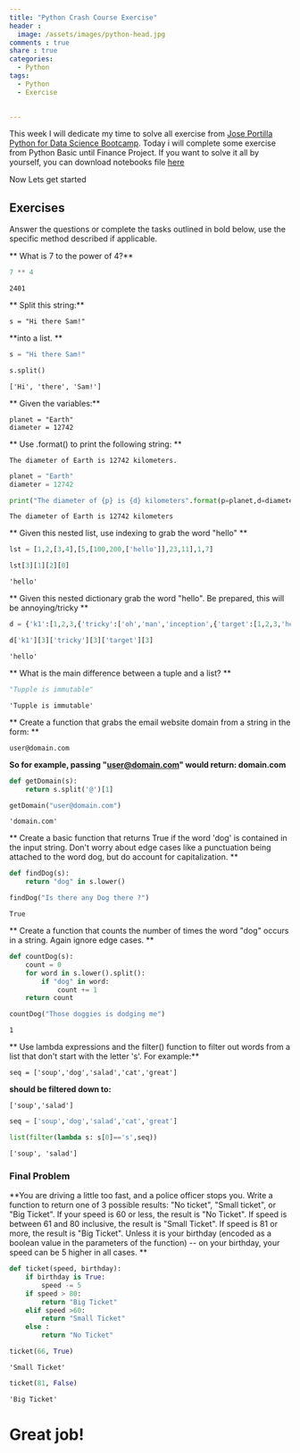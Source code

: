 ```yaml
---
title: "Python Crash Course Exercise"
header :
  image: /assets/images/python-head.jpg
comments : true
share : true
categories:
  - Python
tags:
  - Python
  - Exercise
 

---
```


This week I will dedicate my time to solve all exercise from [Jose Portilla Python for Data Science Bootcamp](https://www.udemy.com/course/python-for-data-science-and-machine-learning-bootcamp/). Today i will complete some exercise from Python Basic until Finance Project. If you want to solve it all by yourself, you can download notebooks file [here](https://drive.google.com/file/d/1nkbR1Q2XYwigiQ0n8jUMi7NJlmmvB0CH/view?usp=sharing)

</break>

</break>

</break>

</break>

</break>

</break>

</break>

</break>

</break>

</break>

</break>

</break>

</break>

</break>

Now Lets get started

## Exercises

Answer the questions or complete the tasks outlined in bold below, use the specific method described if applicable.

** What is 7 to the power of 4?**


```python
7 ** 4
```




    2401



** Split this string:**

    s = "Hi there Sam!"

**into a list. **


```python
s = "Hi there Sam!"
```


```python
s.split()
```




    ['Hi', 'there', 'Sam!']



** Given the variables:**

    planet = "Earth"
    diameter = 12742

** Use .format() to print the following string: **

    The diameter of Earth is 12742 kilometers.


```python
planet = "Earth"
diameter = 12742
```


```python
print("The diameter of {p} is {d} kilometers".format(p=planet,d=diameter))
```

    The diameter of Earth is 12742 kilometers


** Given this nested list, use indexing to grab the word "hello" **


```python
lst = [1,2,[3,4],[5,[100,200,['hello']],23,11],1,7]
```


```python
lst[3][1][2][0]
```




    'hello'



** Given this nested dictionary grab the word "hello". Be prepared, this will be annoying/tricky **


```python
d = {'k1':[1,2,3,{'tricky':['oh','man','inception',{'target':[1,2,3,'hello']}]}]}
```


```python
d['k1'][3]['tricky'][3]['target'][3]
```




    'hello'



** What is the main difference between a tuple and a list? **


```python
"Tupple is immutable"
```




    'Tupple is immutable'



** Create a function that grabs the email website domain from a string in the form: **

    user@domain.com

**So for example, passing "user@domain.com" would return: domain.com**


```python
def getDomain(s):
    return s.split('@')[1]
```


```python
getDomain("user@domain.com")
```




    'domain.com'



** Create a basic function that returns True if the word 'dog' is contained in the input string. Don't worry about edge cases like a punctuation being attached to the word dog, but do account for capitalization. **


```python
def findDog(s):
    return "dog" in s.lower()
```


```python
findDog("Is there any Dog there ?")
```




    True



** Create a function that counts the number of times the word "dog" occurs in a string. Again ignore edge cases. **


```python
def countDog(s):
    count = 0
    for word in s.lower().split():
        if "dog" in word:
            count += 1
    return count
```


```python
countDog("Those doggies is dodging me")
```




    1



** Use lambda expressions and the filter() function to filter out words from a list that don't start with the letter 's'. For example:**

    seq = ['soup','dog','salad','cat','great']

**should be filtered down to:**

    ['soup','salad']


```python
seq = ['soup','dog','salad','cat','great']
```


```python
list(filter(lambda s: s[0]=='s',seq))
```




    ['soup', 'salad']



### Final Problem

**You are driving a little too fast, and a police officer stops you. Write a function
  to return one of 3 possible results: "No ticket", "Small ticket", or "Big Ticket". 
  If your speed is 60 or less, the result is "No Ticket". If speed is between 61 
  and 80 inclusive, the result is "Small Ticket". If speed is 81 or more, the result is "Big    Ticket". Unless it is your birthday (encoded as a boolean value in the parameters of the function) -- on your birthday, your speed can be 5 higher in all 
  cases. **


```python
def ticket(speed, birthday):
    if birthday is True:
        speed -= 5
    if speed > 80:
        return "Big Ticket"
    elif speed >60:
        return "Small Ticket"
    else :
        return "No Ticket"
```


```python
ticket(66, True)
```




    'Small Ticket'




```python
ticket(81, False)
```




    'Big Ticket'



# Great job!